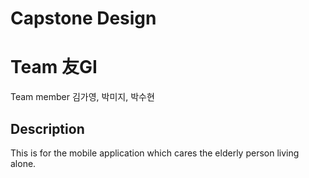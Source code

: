 # Capstone Design 
# Team 友GI 
Team member 김가영, 박미지, 박수현

## Description
This is for the mobile application which cares the elderly person living alone.


